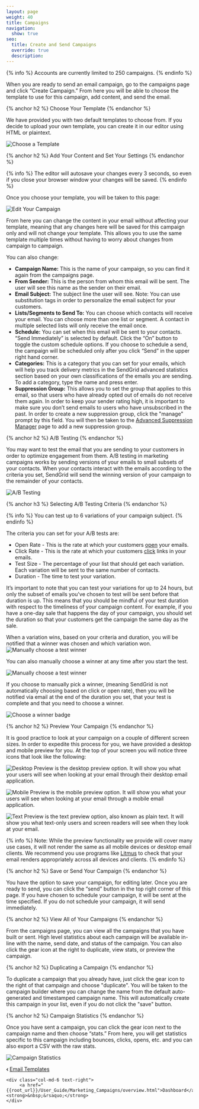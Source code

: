```yaml
---
layout: page
weight: 40
title: Campaigns
navigation:
  show: true
seo:
  title: Create and Send Campaigns
  override: true
  description: 
---
```


{% info %}
Accounts are currently limited to 250 campaigns.
{% endinfo %}

When you are ready to send an email campaign, go to the campaigns page and click “Create Campaign.” From here you will be able to choose the template to use for this campaign, add content, and send the email.

{% anchor h2 %}
Choose Your Template
{% endanchor %}

We have provided you with two default templates to choose from.
If you decide to upload your own template, you can create it in our editor using HTML or plaintext.

![]({{root_url}}/images/templates_6.png "Choose a Template")


{% anchor h2 %}
Add Your Content and Set Your Settings
{% endanchor %}

{% info %}
The editor will autosave your changes every 3 seconds, so even if you close your browser window your changes will be saved.
{% endinfo %}

Once you choose your template, you will be taken to this page:

![]({{root_url}}/images/templates_7.png "Edit Your Campaign")


From here you can change the content in your email without affecting your template, meaning that any changes here will be saved for this campaign only and will not change your template. This allows you to use the same template multiple times without having to worry about changes from campaign to campaign.

You can also change:

* **Campaign Name:** This is the name of your campaign, so you can find it again from the campaigns page.
* **From Sender:** This is the person from whom this email will be sent. The user will see this name as the sender on their email.
* **Email Subject:** The subject line the user will see. Note: You can use substitution tags in order to personalize the email subject for your customers.
* **Lists/Segments to Send To:** You can choose which contacts will receive your email. You can choose more than one list or segment. A contact in multiple selected lists will only receive the email once.
* **Schedule:** You can set when this email will be sent to your contacts. “Send Immediately” is selected by default. Click the “On” button to toggle the custom schedule options. If you choose to schedule a send, the campaign will be scheduled only after you click “Send” in the upper right hand corner.
* **Categories:** This is a category that you can set for your emails, which will help you track delivery metrics in the SendGrid advanced statistics section based on your own classifications of the emails you are sending. To add a category, type the name and press enter.
* **Suppression Group:** This allows you to set the group that applies to this email, so that users who have already opted out of emails do not receive them again. In order to keep your sender rating high, it is important to make sure you don’t send emails to users who have unsubscribed in the past. In order to create a new suppression group, click the "manage" prompt by this field. You will then be taken to the [Advanced Suppression Manager]({{root_url}}/User_Guide/Email_Deliverability/Subscription_Tracking/advanced_suppression_manager.html) page to add a new suppression group.

{% anchor h2 %}
A/B Testing
{% endanchor %}

You may want to test the email that you are sending to your customers in order to optimize engagement from them. A/B testing in marketing campaigns works by sending versions of your emails to small subsets of your contacts. When your contacts interact with the emails according to the criteria you set, SendGrid will send the winning version of your campaign to the remainder of your contacts.

![]({{root_url}}/images/ab_testing_1.png "A/B Testing")

{% anchor h3 %}
Selecting A/B Testing Criteria
{% endanchor %}

{% info %}
You can test up to 6 variations of your campaign subject.
{% endinfo %}

The criteria you can set for your A/B tests are:

* Open Rate - This is the rate at which your customers <a href="{{root_url}}/Glossary/opens.html">open</a> your emails.
* Click Rate - This is the rate at which your customers <a href="{{root_url}}/Glossary/clicks.html">click</a> links in your emails.
* Test Size - The percentage of your list that should get each variation. Each variation will be sent to the same number of contacts.
* Duration - The time to test your variation.

It’s important to note that you can test your variations for up to 24 hours, but only the subset of emails you've chosen to test will be sent before that duration is up. This means that you
should be mindful of your test duration with respect to the timeliness of your campaign content. For example, if you have a one-day sale that happens the day of your campaign,
you should set the duration so that your customers get the campaign the same day as the sale.

When a variation wins, based on your criteria and duration, you will be notified that a winner was chosen and which variation won.
![]({{root_url}}/images/ab_testing_4.png "Manually choose a test winner")

You can also manually choose a winner at any time after you start the test.

![]({{root_url}}/images/ab_testing_2.png "Manually choose a test winner")

If you choose to manually pick a winner, (meaning SendGrid is not automatically choosing based on click or open rate), then you will be notified via email at the end of the duration you set, that your test is complete and that you need to choose a winner.

![]({{root_url}}/images/ab_testing_3.png "Choose a winner badge")

{% anchor h2 %}
Preview Your Campaign
{% endanchor %}

It is good practice to look at your campaign on a couple of different screen sizes. In order to expedite this process for you, we have provided a desktop and mobile preview for you. At the top of your screen you will notice three icons that look like the following:

![]({{root_url}}/images/templates_8.png "Desktop Preview") is the desktop preview option. It will show you what your users will see when looking at your email through their desktop email application.

![]({{root_url}}/images/templates_9.png "Mobile Preview") is the mobile preview option. It will show you what your users will see when looking at your email through a mobile email application.

![]({{root_url}}/images/templates_10.png "Text Preview") is the text preview option, also known as plain text. It will show you what text-only users and screen readers will see when they look at your email.

{% info %}
Note: While the preview functionality we provide will cover many use cases, it will not render the same as all mobile devices or desktop email clients. We recommend you use programs like [Litmus](https://litmus.com/) to check that your email renders appropriately across all devices and clients.
{% endinfo %}

{% anchor h2 %}
Save or Send Your Campaign
{% endanchor %}

You have the option to save your campaign, for editing later. Once you are ready to send, you can click the “send” button in the top right corner of this page. If you have chosen to schedule your campaign, it will be sent at the time specified. If you do not schedule your campaign, it will send immediately.

{% anchor h2 %}
View All of Your Campaigns
{% endanchor %}

From the campaigns page, you can view all the campaigns that you have built or sent. High level statistics about each campaign will be available in-line with the name, send date, and status of the campaign. You can also click the gear icon at the right to duplicate, view stats, or preview the campaign.

{% anchor h2 %}
Duplicating a Campaign
{% endanchor %}

To duplicate a campaign that you already have, just click the gear icon to the right of that campaign and choose "duplicate". You will be taken to the campaign builder where you can change the name from the default auto-generated and timestamped campaign name. This will automatically create this campaign in your list, even if you do not click the "save" button.


{% anchor h2 %}
Campaign Statistics
{% endanchor %}

Once you have sent a campaign, you can click the gear icon next to the campaign name and then choose “stats.” From here, you will get statistics specific to this campaign including bounces, clicks, opens, etc. and you can also export a CSV with the raw stats.

![]({{root_url}}/images/stats_1.jpg "Campaign Statistics")

<div class="row">
    <div class="col-md-6 text-left">
        <strong>&lsaquo;&nbsp;</strong><a href="{{root_url}}/User_Guide/Marketing_Campaigns/templates.html">Email Templates</a>
    </div>

    <div class="col-md-6 text-right">
         <a href="{{root_url}}/User_Guide/Marketing_Campaigns/overview.html">Dashboard</a><strong>&nbsp;&rsaquo;</strong>
    </div>
</div>